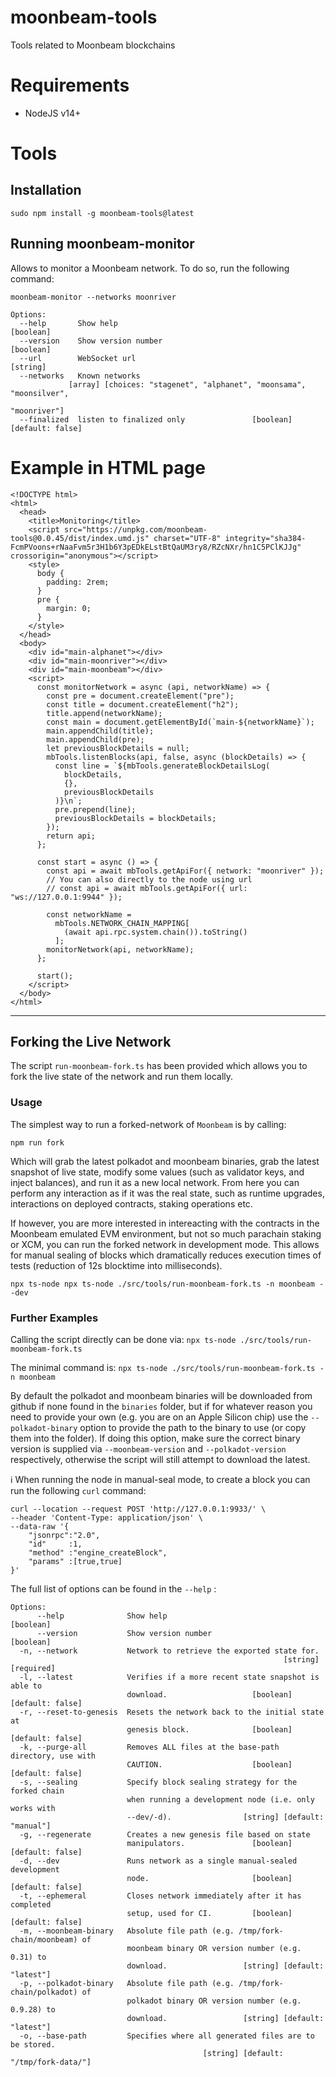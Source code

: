 # moonbeam-tools

Tools related to Moonbeam blockchains

# Requirements

* NodeJS v14+

# Tools

## Installation

```
sudo npm install -g moonbeam-tools@latest
```

## Running moonbeam-monitor

Allows to monitor a Moonbeam network. To do so, run the following command:

```  
moonbeam-monitor --networks moonriver
```

```
Options:
  --help       Show help                                               [boolean]
  --version    Show version number                                     [boolean]
  --url        WebSocket url                                            [string]
  --networks   Known networks
             [array] [choices: "stagenet", "alphanet", "moonsama", "moonsilver",
                                                                    "moonriver"]
  --finalized  listen to finalized only               [boolean] [default: false]
  ```

# Example in HTML page

```
<!DOCTYPE html>
<html>
  <head>
    <title>Monitoring</title>
    <script src="https://unpkg.com/moonbeam-tools@0.0.45/dist/index.umd.js" charset="UTF-8" integrity="sha384-FcmPVoons+rNaaFvm5r3H1b6Y3pEDkELstBtQaUM3ry8/RZcNXr/hn1C5PClKJJg" crossorigin="anonymous"></script>
    <style>
      body {
        padding: 2rem;
      }
      pre {
        margin: 0;
      }
    </style>
  </head>
  <body>
    <div id="main-alphanet"></div>
    <div id="main-moonriver"></div>
    <div id="main-moonbeam"></div>
    <script>
      const monitorNetwork = async (api, networkName) => {
        const pre = document.createElement("pre");
        const title = document.createElement("h2");
        title.append(networkName);
        const main = document.getElementById(`main-${networkName}`);
        main.appendChild(title);
        main.appendChild(pre);
        let previousBlockDetails = null;
        mbTools.listenBlocks(api, false, async (blockDetails) => {
          const line = `${mbTools.generateBlockDetailsLog(
            blockDetails,
            {},
            previousBlockDetails
          )}\n`;
          pre.prepend(line);
          previousBlockDetails = blockDetails;
        });
        return api;
      };

      const start = async () => {
        const api = await mbTools.getApiFor({ network: "moonriver" });
        // You can also directly to the node using url
        // const api = await mbTools.getApiFor({ url: "ws://127.0.0.1:9944" });

        const networkName =
          mbTools.NETWORK_CHAIN_MAPPING[
            (await api.rpc.system.chain()).toString()
          ];
        monitorNetwork(api, networkName);
      };

      start();
    </script>
  </body>
</html>
```

------------------------

## Forking the Live Network

The script `run-moonbeam-fork.ts` has been provided which allows you to fork the live state of the network and run them locally. 

### Usage

The simplest way to run a forked-network of `Moonbeam` is by calling:

```
npm run fork
```

Which will grab the latest polkadot and moonbeam binaries, grab the latest snapshot of live state, modify some values (such as validator keys, and inject balances),
 and run it as a new local network. From here you can perform any interaction as if it was the real state, such as runtime upgrades, interactions on deployed contracts,
 staking operations etc.


If however, you are more interested in intereacting with the contracts in the Moonbeam emulated EVM environment, but not so much parachain staking or XCM, you can run
the forked network in development mode. This allows for manual sealing of blocks which dramatically reduces execution times of tests (reduction of 12s blocktime into milliseconds).

```
npx ts-node npx ts-node ./src/tools/run-moonbeam-fork.ts -n moonbeam --dev
```

### Further Examples

Calling the script directly can be done via: `npx ts-node ./src/tools/run-moonbeam-fork.ts`

The minimal command is: `npx ts-node ./src/tools/run-moonbeam-fork.ts -n moonbeam`

By default the polkadot and moonbeam binaries will be downloaded from github if none found in the `binaries` folder, but if for whatever reason you need to provide your own (e.g. you are on an Apple Silicon chip)
use the `--polkadot-binary` option to provide the path to the binary to use (or copy them into the folder). If doing this option, make sure the correct binary version is supplied via `--moonbeam-version` and 
`--polkadot-version` respectively, otherwise the script will still attempt to download the latest.

:information_source: When running the node in manual-seal mode, to create a block you can run the following `curl` command:
```
curl --location --request POST 'http://127.0.0.1:9933/' \
--header 'Content-Type: application/json' \
--data-raw '{
    "jsonrpc":"2.0",
    "id"     :1,
    "method" :"engine_createBlock",
    "params" :[true,true]
}'
```


The full list of options can be found in the `--help` :
```
Options:
      --help              Show help                                    [boolean]
      --version           Show version number                          [boolean]
  -n, --network           Network to retrieve the exported state for.
                                                             [string] [required]
  -l, --latest            Verifies if a more recent state snapshot is able to
                          download.                   [boolean] [default: false]
  -r, --reset-to-genesis  Resets the network back to the initial state at
                          genesis block.              [boolean] [default: false]
  -k, --purge-all         Removes ALL files at the base-path directory, use with
                          CAUTION.                    [boolean] [default: false]
  -s, --sealing           Specify block sealing strategy for the forked chain
                          when running a development node (i.e. only works with
                          --dev/-d).                [string] [default: "manual"]
  -g, --regenerate        Creates a new genesis file based on state
                          manipulators.               [boolean] [default: false]
  -d, --dev               Runs network as a single manual-sealed development
                          node.                       [boolean] [default: false]
  -t, --ephemeral         Closes network immediately after it has completed
                          setup, used for CI.         [boolean] [default: false]
  -m, --moonbeam-binary   Absolute file path (e.g. /tmp/fork-chain/moonbeam) of
                          moonbeam binary OR version number (e.g. 0.31) to
                          download.                 [string] [default: "latest"]
  -p, --polkadot-binary   Absolute file path (e.g. /tmp/fork-chain/polkadot) of
                          polkadot binary OR version number (e.g. 0.9.28) to
                          download.                 [string] [default: "latest"]
  -o, --base-path         Specifies where all generated files are to be stored.
                                           [string] [default: "/tmp/fork-data/"]
```
